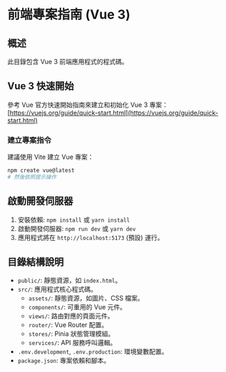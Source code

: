 # 前端專案指南 (Vue 3)

## 概述

此目錄包含 Vue 3 前端應用程式的程式碼。

## Vue 3 快速開始

參考 Vue 官方快速開始指南來建立和初始化 Vue 3 專案：
[https://vuejs.org/guide/quick-start.html](https://vuejs.org/guide/quick-start.html)

### 建立專案指令

建議使用 Vite 建立 Vue 專案：

```bash
npm create vue@latest
# 然後依照提示操作
```

## 啟動開發伺服器

1. 安裝依賴: `npm install` 或 `yarn install`
2. 啟動開發伺服器: `npm run dev` 或 `yarn dev`
3. 應用程式將在 `http://localhost:5173` (預設) 運行。

## 目錄結構說明

- `public/`: 靜態資源，如 `index.html`。
- `src/`: 應用程式核心程式碼。
  - `assets/`: 靜態資源，如圖片、CSS 檔案。
  - `components/`: 可重用的 Vue 元件。
  - `views/`: 路由對應的頁面元件。
  - `router/`: Vue Router 配置。
  - `stores/`: Pinia 狀態管理模組。
  - `services/`: API 服務呼叫邏輯。
- `.env.development`, `.env.production`: 環境變數配置。
- `package.json`: 專案依賴和腳本。
